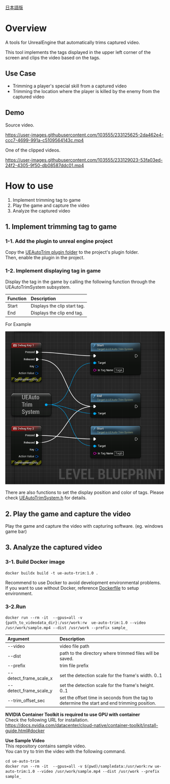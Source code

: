 [日本語版](./README_JP.md)
# Overview
A tools for UnrealEngine that automatically trims captured video.

This tool implements the tags displayed in the upper left corner of the screen and clips the video based on the tags.

## Use Case
- Trimming a player's special skill from a captured video
- Trimming the location where the player is killed by the enemy from the captured video


## Demo
Source video.

https://user-images.githubusercontent.com/103555/233125625-2da462e4-ccc7-4699-991a-c5109564143c.mp4

One of the clipped videos.

https://user-images.githubusercontent.com/103555/233129023-53fa03ed-24f2-4305-9f50-db08587ddc01.mp4

# How to use

1. Implement trimming tag to game  
2. Play the game and capture the video  
3. Analyze the captured video

## 1. Implement trimming tag to game
### 1-1. Add the plugin to unreal engine project
Copy the [UEAutoTrim plugin folder](./Plugins/UEAutoTrim/) to the project's plugin folder.  
Then, enable the plugin in the project.

### 1-2. Implement displaying tag in game

Display the tag in the game by calling the following function through the UEAutoTrimSystem subsystem.  

| Function | Description |
|:-|:-|
|Start|Displays the clip start tag.|
|End|Displays the clip end tag.|

For Example

![](./DocResources/display_tag_example.png)

There are also functions to set the display position and color of tags. Please check [UEAutoTrimSystem.h](./Plugins/UEAutoTrim/Source/UEAutoTrim/Public/UEAutoTrimSystem.h) for details.

## 2. Play the game and capture the video
Play the game and capture the video with capturing software. (eg. windows game bar)

## 3. Analyze the captured video
### 3-1. Build Docker image
```
docker buildx build -t ue-auto-trim:1.0 .
```

Recommend to use Docker to avoid development environmental problems.  
If you want to use without Docker, reference [Dockerfile](./Dockerfile) to setup environment.

### 3-2.Run
```
docker run --rm -it  --gpus=all -v {path_to_videodata_dir}:/usr/work:rw  ue-auto-trim:1.0 --video /usr/work/sample.mp4 --dist /usr/work --prefix sample_
```
| Argument | Description |
|:-|:-|
| --video | video file path |
| --dist | path to the directory where trimmed files will be saved. |
| --prefix | trim file prefix |
| --detect_frame_scale_x | set the detection scale for the frame's width. 0..1 |
| --detect_frame_scale_y | set the detection scale for the frame's height. 0..1 |
| --trim_offset_sec | set the offset time in seconds from the tag to determine the start and end trimming position. |

**NVIDIA Container Toolkit is required to use GPU with container**  
Check the following URL for installation.  
https://docs.nvidia.com/datacenter/cloud-native/container-toolkit/install-guide.html#docker


**Use Sample Video**  
This repository contains sample video.  
You can try to trim the video with the following command.

```
cd ue-auto-trim
docker run --rm -it  --gpus=all -v $(pwd)/sampledata:/usr/work:rw ue-auto-trim:1.0 --video /usr/work/sample.mp4 --dist /usr/work --prefix sample_
```
